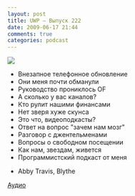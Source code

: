 ```yaml
---
layout: post
title: UWP – Выпуск 222
date: 2009-06-17 21:44
comments: true
categories: podcast
---
```

![](https://podcast.umputun.com/images/uwp/uwp222.jpg)


- Внезапное телефонное обновление
- Они меня почти обманули
- Руководство прониклось OF
- А сколько у вас каналов?
- Кто рулит нашими финансами
- Нет зверя хуже скунса
- Это что, видеоподкасты?
- Ответ на вопрос "зачем нам мозг"
- Разговор с джентельменами
- Вопросы о свободном посещении
- Как нам, звездам, живется
- Программистский подкаст от меня


* Abby Travis, Blythe

[Аудио](http://archive.rucast.net/uwp/media/ump_podcast222.mp3)
<audio src="http://archive.rucast.net/uwp/media/ump_podcast222.mp3" preload="none">
